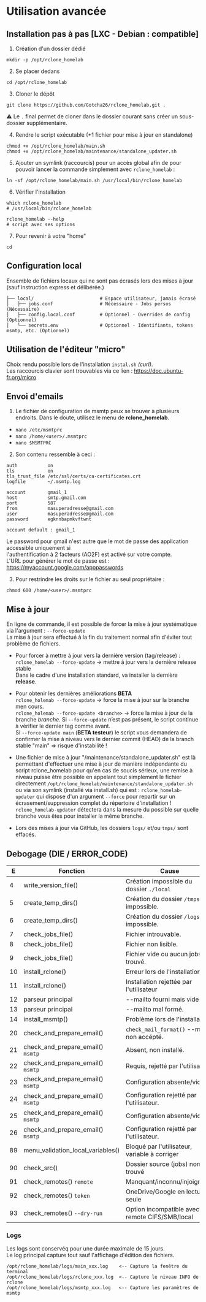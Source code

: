 # Utilisation avancée

## Installation pas à pas [LXC - Debian : compatible]

1. Création d'un dossier dédié
```
mkdir -p /opt/rclone_homelab
```
2. Se placer dedans
```
cd /opt/rclone_homelab
```
3. Cloner le dépôt
```
git clone https://github.com/Gotcha26/rclone_homelab.git .
```
⚠ Le `.` final permet de cloner dans le dossier courant sans créer un sous-dossier supplémentaire.

4. Rendre le script exécutable (+1 fichier pour mise à jour en standalone)
```
chmod +x /opt/rclone_homelab/main.sh
chmod +x /opt/rclone_homelab/maintenance/standalone_updater.sh
```
5. Ajouter un symlink (raccourcis) pour un accès global afin de pour pouvoir lancer la commande simplement avec `rclone_homelab` :
```
ln -sf /opt/rclone_homelab/main.sh /usr/local/bin/rclone_homelab
```
6. Vérifier l'installation
```
which rclone_homelab
# /usr/local/bin/rclone_homelab

rclone_homelab --help
# script avec ses options
```
7. Pour revenir à votre "home"
```
cd
```



## Configuration local

Ensemble de fichiers locaux qui ne sont pas écrasés lors des mises à jour (sauf instruction express et délibérée.)
```
├── local/                        # Espace utilisateur, jamais écrasé
│   ├── jobs.conf                 # Nécessaire - Jobs persos (Nécessaire)
│   ├── config.local.conf         # Optionnel - Overrides de config (Optionnel)
│   └── secrets.env               # Optionnel - Identifiants, tokens msmtp, etc. (Optionnel)
```



## Utilisation de l'éditeur "micro"
Choix rendu possible lors de l'installation `instal.sh` *(curl)*.  
Les raccourcis clavier sont trouvables via ce lien : https://doc.ubuntu-fr.org/micro



## Envoi d'emails

1. Le fichier de configuration de msmtp peux se trouver à plusieurs endroits.
Dans le doute, utilisez le menu de **rclone_homelab**.
- `nano /etc/msmtprc`
- `nano /home/<user>/.msmtprc`
- `nano $MSMTPRC`

2. Son contenu ressemble à ceci :
```
auth           on
tls            on
tls_trust_file /etc/ssl/certs/ca-certificates.crt
logfile        ~/.msmtp.log

account        gmail_1
host           smtp.gmail.com
port           587
from           masuperadresse@gmail.com
user           masuperadresse@gmail.com
password       egknnbapmkvftwnt

account default : gmail_1
```
Le password pour gmail n'est autre que le mot de passe des application accessible uniquement si  
l'authentification à 2 facteurs (AO2F) est activé sur votre compte.  
L'URL pour générer le mot de passe est : https://myaccount.google.com/apppasswords

3. Pour restrindre les droits sur le fichier au seul propriétaire :
```
chmod 600 /home/<user>/.msmtprc
```



## Mise à jour

En ligne de commande, il est possible de forcer la mise à jour systématique via l'argument : `--force-update`  
La mise à jour sera effectué à la fin du traitement normal afin d'éviter tout problème de fichiers.

- Pour forcer à mettre à jour vers la dernière version (tag/release) :  
`rclone_homelab --force-update`           → mettre à jour vers la dernière release stable  
Dans le cadre d'une installation standard, va installer la dernière **release**.

- Pour obtenir les dernières améliorations **BETA**  
`rclone_holemab --force-update`           → force la mise à jour sur la branche men cours.  
`rclone_holemab --force-update <branche>` → force la mise à jour de la branche *branche*.
Si `--force-update` n’est pas présent, le script continue à vérifier le dernier tag comme avant.  
Si `--force-update main` (**BETA testeur**) le script vous demandera de confirmer la mise à niveau vers le dernier commit (HEAD) de la branch stable "main" => risque d'instabilité !

- Une fichier de mise à jour "/maintenance/standalone_updater.sh" est là permettant d'effectuer une mise à jour de manière indépendante du script rclone_homelab pour qu'en cas de soucis sérieux, une remise à niveau puisse être possible en appelant tout simplement le fichier directement `/opt/rclone_homelab/maintenance/standalone_updater.sh` ou via son symlink (installé via install.sh) qui est : `rclone_homelab-updater` qui dispose d'un argument `--force` pour repartir sur un écrasement/suppression complet du répertoire d'installation !  
`rclone_homelab-updater` détectera dans la mesure du possible sur quelle branche vous êtes pour installer la même branche.

- Lors des mises à jour via GitHub, les dossiers `logs/` et/ou `tmps/` sont effacés.



## Debogage (DIE / ERROR_CODE)
| E | Fonction | Cause | Bloquant |
| - | - | -|-|
|  4|write_version_file() |Création impossible du dossier `./local` |☑|
|  5|create_temp_dirs() |Création du dossier `/tmps` impossible. |☑|
|  6|create_temp_dirs() |Création du dossier `/logs` impossible. |☑|
|  7|check_jobs_file() |Fichier introuvable. |☑|
|  8|check_jobs_file() |Fichier non lisible. |☑|
|  9|check_jobs_file() |Fichier vide ou aucun jobs trouvé. |☑|
| 10|install_rclone() |Erreur lors de l'installation |☑|
| 11|install_rclone() |Installation rejettée par l'utilisateur |☑|
| 12|parseur principal |--mailto fourni mais vide ! |☑|
| 13|parseur principal |--mailto mal formé. |☑|
| 14|install_msmtp() |Problème lors de l'installation. |☑|
| 20|check_and_prepare_email() |`check_mail_format()` --mailto non accépté. |☑|
| 21|check_and_prepare_email() `msmtp`|Absent, non installé. |☑|
| 22|check_and_prepare_email() `msmtp`|Requis, rejetté par l'utilisateur. |☑|
| 23|check_and_prepare_email() `msmtp`|Configuration absente/vide. |☑|
| 24|check_and_prepare_email() `msmtp`|Configuration rejetté par l'utilisateur. |☑|
| 25|check_and_prepare_email() `msmtp`|Configuration absente/vide. |☑|
| 26|check_and_prepare_email() `msmtp`|Configuration rejetté par l'utilisateur. |☑|
| 89|menu_validation_local_variables() |Bloqué par l'utilisateur, variable à corriger |☑|
| 90|check_src() |Dossier source (jobs) non trouvé |-|
| 91|check_remotes() `remote`| Manquant/inconnu/injoignable |-|
| 92|check_remotes() `token` | OneDrive/Google en lecture seule |-|
| 93|check_remotes() `--dry-run` | Option incompatible avec le remote CIFS/SMB/local |-|


  
### Logs
Les logs sont conservéq pour une durée maximale de 15 jours.  
Le log principal capture tout sauf l'affichage d'édition des fichiers.
```
/opt/rclone_homelab/logs/main_xxx.log    <-- Capture la fenêtre du terminal
/opt/rclone_homelab/logs/rclone_xxx.log  <-- Capture le niveau INFO de rclone
/opt/rclone_homelab/logs/msmtp_xxx.log   <-- Capture les paramètres de msmtp
```